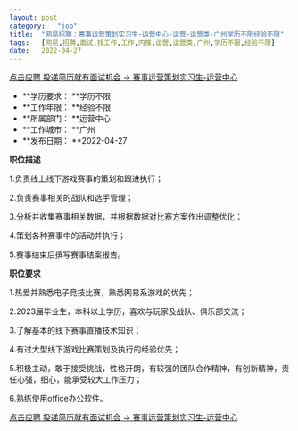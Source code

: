 ```yaml
---
layout:	post
category:	"job"
title:	"网易招聘：赛事运营策划实习生-运营中心-运营-运营类-广州学历不限经验不限"
tags:	[网易,招聘,面试,找工作,工作,内推,运营,运营类,广州,学历不限,经验不限]
date:	2022-04-27
---
```


[点击应聘 投递简历就有面试机会 ->  赛事运营策划实习生-运营中心](http://mobile.bole.netease.com/bole/boleDetail?id=25181&employeeId=346f03c3cda5f04c&key=all)



- **学历要求： **学历不限
- **工作年限： **经验不限
- **所属部门： **运营中心
- **工作城市： **广州
- **发布日期： **2022-04-27



**职位描述**

1.负责线上线下游戏赛事的策划和跟进执行；

2.负责赛事相关的战队和选手管理；

3.分析并收集赛事相关数据，并根据数据对比赛方案作出调整优化；

4.策划各种赛事中的活动并执行；

5.赛事结束后撰写赛事结案报告。



**职位要求**

1.热爱并熟悉电子竞技比赛，熟悉网易系游戏的优先；

2.2023届毕业生，本科以上学历，喜欢与玩家及战队、俱乐部交流；

3.了解基本的线下赛事直播技术知识；

4.有过大型线下游戏比赛策划及执行的经验优先；

5.积极主动，敢于接受挑战，性格开朗，有较强的团队合作精神，有创新精神，责任心强，细心，能承受较大工作压力；

6.熟练使用office办公软件。



[点击应聘 投递简历就有面试机会 ->  赛事运营策划实习生-运营中心](http://mobile.bole.netease.com/bole/boleDetail?id=25181&employeeId=346f03c3cda5f04c&key=all)